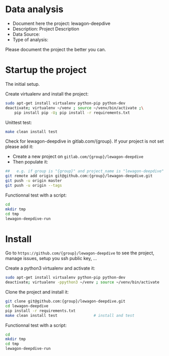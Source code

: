 # Data analysis
- Document here the project: lewagon-deepdive
- Description: Project Description
- Data Source:
- Type of analysis:

Please document the project the better you can.

# Startup the project

The initial setup.

Create virtualenv and install the project:
```bash
sudo apt-get install virtualenv python-pip python-dev
deactivate; virtualenv ~/venv ; source ~/venv/bin/activate ;\
    pip install pip -U; pip install -r requirements.txt
```

Unittest test:
```bash
make clean install test
```

Check for lewagon-deepdive in gitlab.com/{group}.
If your project is not set please add it:

- Create a new project on `gitlab.com/{group}/lewagon-deepdive`
- Then populate it:

```bash
##   e.g. if group is "{group}" and project_name is "lewagon-deepdive"
git remote add origin git@github.com:{group}/lewagon-deepdive.git
git push -u origin master
git push -u origin --tags
```

Functionnal test with a script:

```bash
cd
mkdir tmp
cd tmp
lewagon-deepdive-run
```

# Install

Go to `https://github.com/{group}/lewagon-deepdive` to see the project, manage issues,
setup you ssh public key, ...

Create a python3 virtualenv and activate it:

```bash
sudo apt-get install virtualenv python-pip python-dev
deactivate; virtualenv -ppython3 ~/venv ; source ~/venv/bin/activate
```

Clone the project and install it:

```bash
git clone git@github.com:{group}/lewagon-deepdive.git
cd lewagon-deepdive
pip install -r requirements.txt
make clean install test                # install and test
```
Functionnal test with a script:

```bash
cd
mkdir tmp
cd tmp
lewagon-deepdive-run
```
